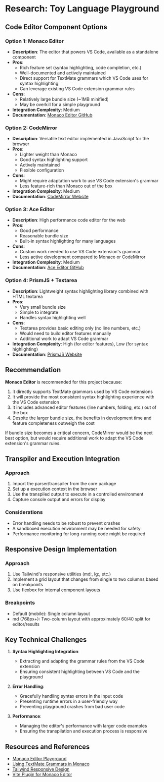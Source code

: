# Research: Toy Language Playground

## Code Editor Component Options

### Option 1: Monaco Editor
- **Description**: The editor that powers VS Code, available as a standalone component
- **Pros**:
  - Rich feature set (syntax highlighting, code completion, etc.)
  - Well-documented and actively maintained
  - Direct support for TextMate grammars which VS Code uses for syntax highlighting
  - Can leverage existing VS Code extension grammar rules
- **Cons**:
  - Relatively large bundle size (~1MB minified)
  - May be overkill for a simple playground
- **Integration Complexity**: Medium
- **Documentation**: [Monaco Editor GitHub](https://github.com/microsoft/monaco-editor)

### Option 2: CodeMirror
- **Description**: Versatile text editor implemented in JavaScript for the browser
- **Pros**:
  - Lighter weight than Monaco
  - Good syntax highlighting support
  - Actively maintained
  - Flexible configuration
- **Cons**:
  - Might require adaptation work to use VS Code extension's grammar
  - Less feature-rich than Monaco out of the box
- **Integration Complexity**: Medium
- **Documentation**: [CodeMirror Website](https://codemirror.net/)

### Option 3: Ace Editor
- **Description**: High performance code editor for the web
- **Pros**:
  - Good performance
  - Reasonable bundle size
  - Built-in syntax highlighting for many languages
- **Cons**:
  - Custom work needed to use VS Code extension's grammar
  - Less active development compared to Monaco or CodeMirror
- **Integration Complexity**: Medium
- **Documentation**: [Ace Editor GitHub](https://github.com/ajaxorg/ace)

### Option 4: PrismJS + Textarea
- **Description**: Lightweight syntax highlighting library combined with HTML textarea
- **Pros**:
  - Very small bundle size
  - Simple to integrate
  - Handles syntax highlighting well
- **Cons**:
  - Textarea provides basic editing only (no line numbers, etc.)
  - Would need to build editor features manually
  - Additional work to adapt VS Code grammar
- **Integration Complexity**: High (for editor features), Low (for syntax highlighting)
- **Documentation**: [PrismJS Website](https://prismjs.com/)

## Recommendation

**Monaco Editor** is recommended for this project because:
1. It directly supports TextMate grammars used by VS Code extensions
2. It will provide the most consistent syntax highlighting experience with the VS Code extension
3. It includes advanced editor features (line numbers, folding, etc.) out of the box
4. Despite the larger bundle size, the benefits in development time and feature completeness outweigh the cost

If bundle size becomes a critical concern, CodeMirror would be the next best option, but would require additional work to adapt the VS Code extension's grammar rules.

## Transpiler and Execution Integration

### Approach
1. Import the parser/transpiler from the core package
2. Set up a execution context in the browser
3. Use the transpiled output to execute in a controlled environment
4. Capture console output and errors for display

### Considerations
- Error handling needs to be robust to prevent crashes
- A sandboxed execution environment may be needed for safety
- Performance monitoring for long-running code might be required

## Responsive Design Implementation

### Approach
1. Use Tailwind's responsive utilities (md:, lg:, etc.)
2. Implement a grid layout that changes from single to two columns based on breakpoints
3. Use flexbox for internal component layouts

### Breakpoints
- Default (mobile): Single column layout
- md (768px+): Two-column layout with approximately 60/40 split for editor/results

## Key Technical Challenges

1. **Syntax Highlighting Integration**:
   - Extracting and adapting the grammar rules from the VS Code extension
   - Ensuring consistent highlighting between VS Code and the playground

2. **Error Handling**:
   - Gracefully handling syntax errors in the input code
   - Presenting runtime errors in a user-friendly way
   - Preventing playground crashes from bad user code

3. **Performance**:
   - Managing the editor's performance with larger code examples
   - Ensuring the transpilation and execution process is responsive

## Resources and References

- [Monaco Editor Playground](https://microsoft.github.io/monaco-editor/playground.html)
- [Using TextMate Grammars in Monaco](https://microsoft.github.io/monaco-editor/monarch.html)
- [Tailwind Responsive Design](https://tailwindcss.com/docs/responsive-design)
- [Vite Plugin for Monaco Editor](https://github.com/vdesjs/vite-plugin-monaco-editor)